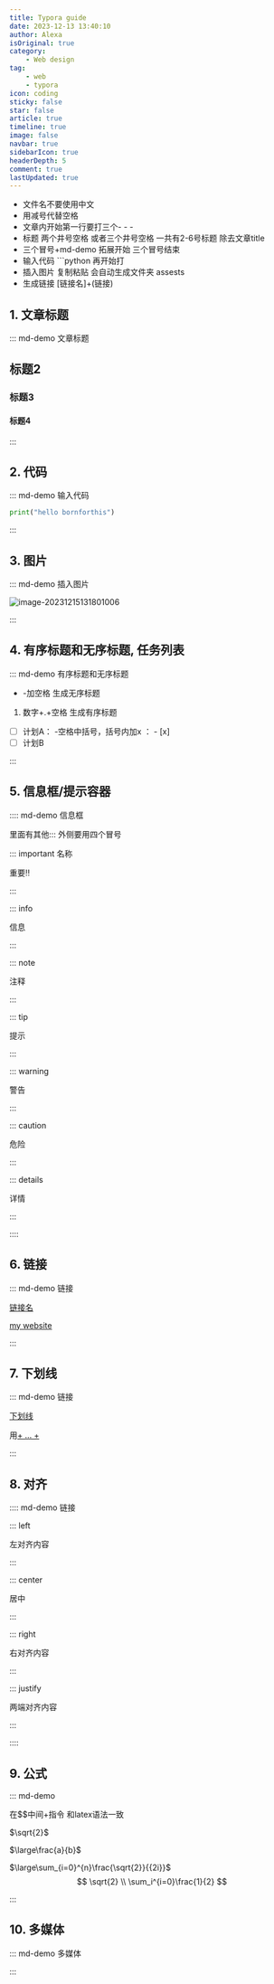 ```yaml
---
title: Typora guide
date: 2023-12-13 13:40:10
author: Alexa
isOriginal: true
category: 
    - Web design
tag:
    - web
    - typora
icon: coding
sticky: false
star: false
article: true
timeline: true
image: false
navbar: true
sidebarIcon: true
headerDepth: 5
comment: true
lastUpdated: true
---
```


- 文件名不要使用中文
- 用减号代替空格
- 文章内开始第一行要打三个- - -
- 标题 两个井号空格 或者三个井号空格 一共有2-6号标题 除去文章title
- 三个冒号+md-demo 拓展开始 三个冒号结束
- 输入代码 ```python 再开始打 
- 插入图片 复制粘贴 会自动生成文件夹 assests
- 生成链接 [链接名]+(链接)

## 1. 文章标题

::: md-demo 文章标题

## 标题2

### 标题3

#### 标题4

::: 

## 2. 代码

::: md-demo 输入代码

```python
print("hello bornforthis")
```

:::

## 3. 图片

::: md-demo 插入图片

![image-20231215131801006](./blog1.assets/image-20231215131801006.png)

:::

## 4. 有序标题和无序标题, 任务列表

::: md-demo 有序标题和无序标题

- -加空格 生成无序标题

1. 数字+.+空格 生成有序标题

- [ ] 计划A： -空格中括号，括号内加x ： - [x]
- [ ] 计划B

:::

##  5. 信息框/提示容器

:::: md-demo 信息框

里面有其他::: 外侧要用四个冒号

::: important 名称

重要‼️

:::

::: info

信息

:::

::: note

注释

:::

::: tip

提示

:::

::: warning

警告

:::

::: caution

危险

:::

::: details

详情

:::

::::

## 6. 链接

::: md-demo 链接

[链接名](link)

[my website](https://axagiii.com)

:::

## 7. 下划线

::: md-demo 链接

<u>下划线</u>

用<u>+ … + </u>

:::



## 8. 对齐

:::: md-demo 链接

::: left

左对齐内容

:::

::: center

居中

:::

::: right

右对齐内容

:::

::: justify

两端对齐内容

:::

::::

## 9. 公式

::: md-demo

在$$中间\+指令 和latex语法一致

$\sqrt{2}$

$\large\frac{a}{b}$

$\large\sum_{i=0}^{n}\frac{\sqrt{2}}{{2i}}$
$$
\sqrt{2}
\\
\sum_i^{i=0}\frac{1}{2}
$$




:::



## 10. 多媒体

::: md-demo 多媒体

<AudioPlayer src="https://theme-hope-assets.vuejs.press/files/sample.mp3" />

<AudioPlayer src="/music/sample.mp3" />

<BiliBili bvid="xxxxxxx" />

<PDF url="//theme-hope-assets.vuejs.press/files/sample.pdf" />

<VidStack src="https://vp-demo.u2sb.com/video/caminandes_03_llamigos_720p.mp4" />

<YouTube id="0JJPfz5dg20" />

<PDF url="/lecture.pdf" />

<VidStack src="https://vp-demo.u2sb.com/video/caminandes_03_llamigos_720p.mp4" />

:::

